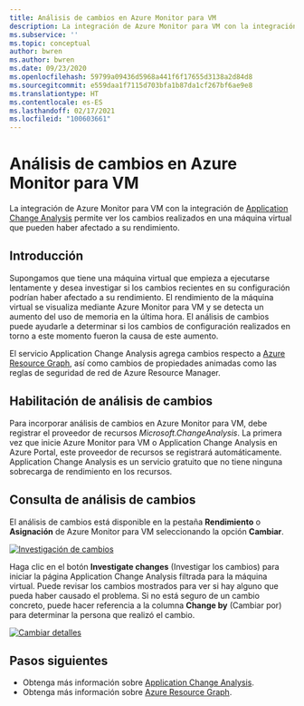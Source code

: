 ```yaml
---
title: Análisis de cambios en Azure Monitor para VM
description: La integración de Azure Monitor para VM con la integración de Application Change Analysis permite ver los cambios realizados en una máquina virtual que pueden haber afectado a su rendimiento.
ms.subservice: ''
ms.topic: conceptual
author: bwren
ms.author: bwren
ms.date: 09/23/2020
ms.openlocfilehash: 59799a09436d5968a441f6f17655d3138a2d84d8
ms.sourcegitcommit: e559daa1f7115d703bfa1b87da1cf267bf6ae9e8
ms.translationtype: HT
ms.contentlocale: es-ES
ms.lasthandoff: 02/17/2021
ms.locfileid: "100603661"
---
```

# <a name="change-analysis-in-azure-monitor-for-vms"></a>Análisis de cambios en Azure Monitor para VM
La integración de Azure Monitor para VM con la integración de [Application Change Analysis](../app/change-analysis.md) permite ver los cambios realizados en una máquina virtual que pueden haber afectado a su rendimiento.

## <a name="overview"></a>Introducción
Supongamos que tiene una máquina virtual que empieza a ejecutarse lentamente y desea investigar si los cambios recientes en su configuración podrían haber afectado a su rendimiento. El rendimiento de la máquina virtual se visualiza mediante Azure Monitor para VM y se detecta un aumento del uso de memoria en la última hora. El análisis de cambios puede ayudarle a determinar si los cambios de configuración realizados en torno a este momento fueron la causa de este aumento.

El servicio Application Change Analysis agrega cambios respecto a [Azure Resource Graph](../../governance/resource-graph/how-to/get-resource-changes.md), así como cambios de propiedades animadas como las reglas de seguridad de red de Azure Resource Manager. 

## <a name="enabling-change-analysis"></a>Habilitación de análisis de cambios
Para incorporar análisis de cambios en Azure Monitor para VM, debe registrar el proveedor de recursos *Microsoft.ChangeAnalysis*. La primera vez que inicie Azure Monitor para VM o Application Change Analysis en Azure Portal, este proveedor de recursos se registrará automáticamente. Application Change Analysis es un servicio gratuito que no tiene ninguna sobrecarga de rendimiento en los recursos.

## <a name="view-change-analysis"></a>Consulta de análisis de cambios
El análisis de cambios está disponible en la pestaña **Rendimiento** o **Asignación** de Azure Monitor para VM seleccionando la opción **Cambiar**. 

[![Investigación de cambios](media/vminsights-change-analysis/investigate-changes-screenshot.png)](media/vminsights-change-analysis/investigate-changes-screenshot-zoom.png#lightbox)


Haga clic en el botón **Investigate changes** (Investigar los cambios) para iniciar la página Application Change Analysis filtrada para la máquina virtual. Puede revisar los cambios mostrados para ver si hay alguno que pueda haber causado el problema. Si no está seguro de un cambio concreto, puede hacer referencia a la columna **Change by** (Cambiar por) para determinar la persona que realizó el cambio.

[![Cambiar detalles](media/vminsights-change-analysis/change-details-screenshot.png)](media/vminsights-change-analysis/change-details-screenshot.png#lightbox)

## <a name="next-steps"></a>Pasos siguientes
- Obtenga más información sobre [Application Change Analysis](../app/change-analysis.md).
- Obtenga más información sobre [Azure Resource Graph](../../governance/resource-graph/how-to/get-resource-changes.md). 


